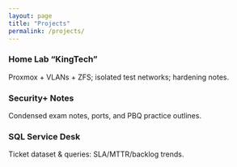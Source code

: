```yaml
---
layout: page
title: "Projects"
permalink: /projects/
---
```


### Home Lab “KingTech”
Proxmox + VLANs + ZFS; isolated test networks; hardening notes.

### Security+ Notes
Condensed exam notes, ports, and PBQ practice outlines.

### SQL Service Desk
Ticket dataset & queries: SLA/MTTR/backlog trends.
